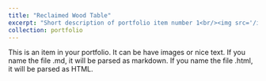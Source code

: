 ```yaml
---
title: "Reclaimed Wood Table"
excerpt: "Short description of portfolio item number 1<br/><img src='/images/my_table.jpg'>"
collection: portfolio
---
```


This is an item in your portfolio. It can be have images or nice text. If you name the file .md, it will be parsed as markdown. If you name the file .html, it will be parsed as HTML. 
